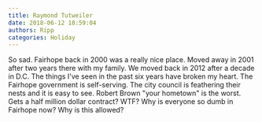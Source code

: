 ```yaml
---
title: Raymond Tutweiler
date: 2018-06-12 18:59:04
authors: Ripp
categories: Holiday
---
```


 So sad. Fairhope back in 2000 was a really nice place. Moved away in 2001 after two years there with my family. We moved back in 2012 after a decade in D.C. The things I've seen in the past six years have broken my heart. The Fairhope government is self-serving. The city council is feathering their nests and it is easy to see. Robert Brown "your hometown" is the worst. Gets a half million dollar contract? WTF? Why is everyone so dumb in Fairhope now? Why is this allowed?